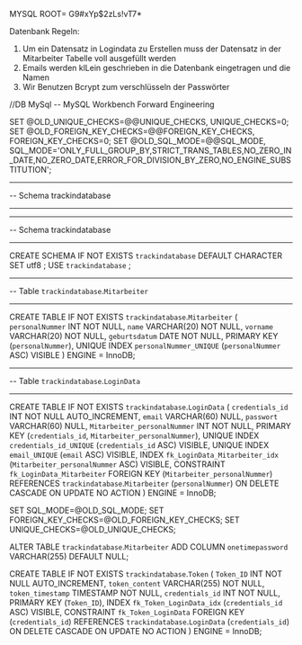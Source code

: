 MYSQL ROOT= G9#xYp$2zLs!vT7*

Datenbank Regeln:

1. Um ein Datensatz in Logindata zu Erstellen muss der Datensatz in der Mitarbeiter Tabelle voll ausgefüllt werden
2. Emails werden klLein geschrieben in die Datenbank eingetragen und die Namen
3. Wir Benutzen Bcrypt zum verschlüsseln der Passwörter

//DB MySql
-- MySQL Workbench Forward Engineering

SET @OLD_UNIQUE_CHECKS=@@UNIQUE_CHECKS, UNIQUE_CHECKS=0;
SET @OLD_FOREIGN_KEY_CHECKS=@@FOREIGN_KEY_CHECKS, FOREIGN_KEY_CHECKS=0;
SET @OLD_SQL_MODE=@@SQL_MODE, SQL_MODE='ONLY_FULL_GROUP_BY,STRICT_TRANS_TABLES,NO_ZERO_IN_DATE,NO_ZERO_DATE,ERROR_FOR_DIVISION_BY_ZERO,NO_ENGINE_SUBSTITUTION';

-- -----------------------------------------------------
-- Schema trackindatabase
-- -----------------------------------------------------

-- -----------------------------------------------------
-- Schema trackindatabase
-- -----------------------------------------------------
CREATE SCHEMA IF NOT EXISTS `trackindatabase` DEFAULT CHARACTER SET utf8 ;
USE `trackindatabase` ;

-- -----------------------------------------------------
-- Table `trackindatabase`.`Mitarbeiter`
-- -----------------------------------------------------
CREATE TABLE IF NOT EXISTS `trackindatabase`.`Mitarbeiter` (
`personalNummer` INT NOT NULL,
`name` VARCHAR(20) NOT NULL,
`vorname` VARCHAR(20) NOT NULL,
`geburtsdatum` DATE NOT NULL,
PRIMARY KEY (`personalNummer`),
UNIQUE INDEX `personalNummer_UNIQUE` (`personalNummer` ASC) VISIBLE
)
ENGINE = InnoDB;

-- -----------------------------------------------------
-- Table `trackindatabase`.`LoginData`
-- -----------------------------------------------------
CREATE TABLE IF NOT EXISTS `trackindatabase`.`LoginData` (
`credentials_id` INT NOT NULL AUTO_INCREMENT,
`email` VARCHAR(60) NULL,
`passwort` VARCHAR(60) NULL,
`Mitarbeiter_personalNummer` INT NOT NULL,
PRIMARY KEY (`credentials_id`, `Mitarbeiter_personalNummer`),
UNIQUE INDEX `credentials_id_UNIQUE` (`credentials_id` ASC) VISIBLE,
UNIQUE INDEX `email_UNIQUE` (`email` ASC) VISIBLE,
INDEX `fk_LoginData_Mitarbeiter_idx` (`Mitarbeiter_personalNummer` ASC) VISIBLE,
CONSTRAINT `fk_LoginData_Mitarbeiter`
FOREIGN KEY (`Mitarbeiter_personalNummer`)
REFERENCES `trackindatabase`.`Mitarbeiter` (`personalNummer`)
ON DELETE CASCADE
ON UPDATE NO ACTION
)
ENGINE = InnoDB;

SET SQL_MODE=@OLD_SQL_MODE;
SET FOREIGN_KEY_CHECKS=@OLD_FOREIGN_KEY_CHECKS;
SET UNIQUE_CHECKS=@OLD_UNIQUE_CHECKS;


ALTER TABLE `trackindatabase`.`Mitarbeiter`
ADD COLUMN `onetimepassword` VARCHAR(255) DEFAULT NULL;

CREATE TABLE IF NOT EXISTS `trackindatabase`.`Token` (
`Token_ID` INT NOT NULL AUTO_INCREMENT,
`token_content` VARCHAR(255) NOT NULL,
`token_timestamp` TIMESTAMP NOT NULL,
`credentials_id` INT NOT NULL,
PRIMARY KEY (`Token_ID`),
INDEX `fk_Token_LoginData_idx` (`credentials_id` ASC) VISIBLE,
CONSTRAINT `fk_Token_LoginData`
FOREIGN KEY (`credentials_id`)
REFERENCES `trackindatabase`.`LoginData` (`credentials_id`)
ON DELETE CASCADE
ON UPDATE NO ACTION
)
ENGINE = InnoDB;